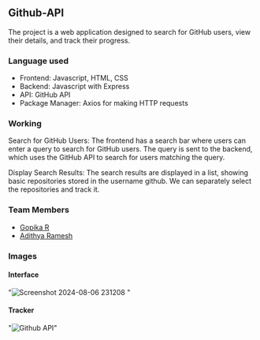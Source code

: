 ## Github-API

The project is a web application designed to search for GitHub users, view their details, and track their progress.

### Language used
* Frontend: Javascript, HTML, CSS
* Backend: Javascript with Express
* API: GitHub API
* Package Manager: Axios for making HTTP requests

### Working
Search for GitHub Users:
The frontend has a search bar where users can enter a query to search for GitHub users.
The query is sent to the backend, which uses the GitHub API to search for users matching the query.

Display Search Results:
The search results are displayed in a list, showing basic repositories stored in the username github.
We can separately select the repositories and track it.

### Team Members
* [Gopika R](https://github.com/gopika6626)
* [Adithya Ramesh](https://github.com/Adithya6ramesh)

### Images
#### Interface 
"![Screenshot 2024-08-06 231208](https://github.com/user-attachments/assets/da43d83d-8b56-4d5c-84e5-8df2f768b67b)
"
#### Tracker
"![Github API](https://github.com/user-attachments/assets/7dd95928-dcef-4193-8183-1b3cc8ac1d48)"
